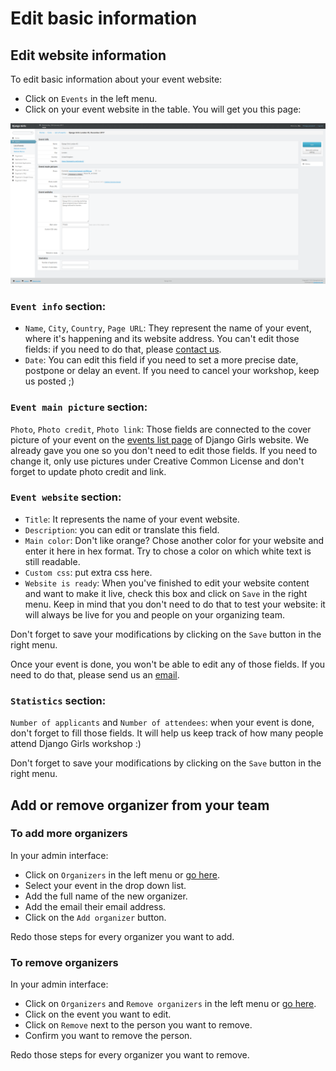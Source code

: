 # Edit basic information

## Edit website information

To edit basic information about your event website:

* Click on `Events` in the left menu.
* Click on your event website in the table. You will get you this page:

![](../.gitbook/assets/7.png)

### `Event info` section:

* `Name`, `City`, `Country`, `Page URL`: They represent the name of your event, where it's happening and its website address. You can't edit those fields: if you need to do that, please [contact us](mailto:hello@djangogirls.com).
* `Date`: You can edit this field if you need to set a more precise date, postpone or delay an event. If you need to cancel your workshop, keep us posted ;\)

### `Event main picture` section:

`Photo`, `Photo credit`, `Photo link`: Those fields are connected to the cover picture of your event on the [events list page](https://djangogirls.org/events/) of Django Girls website. We already gave you one so you don't need to edit those fields. If you need to change it, only use pictures under Creative Common License and don't forget to update photo credit and link.

### `Event website` section:

* `Title`: It represents the name of your event website.
* `Description`: you can edit or translate this field.
* `Main color`: Don't like orange? Chose another color for your website and enter it here in hex format. Try to chose a color on which white text is still readable.
* `Custom css`: put extra css here.
* `Website is ready`: When you've finished to edit your website content and want to make it live, check this box and click on `Save` in the right menu. Keep in mind that you don't need to do that to test your website: it will always be live for you and people on your organizing team.

Don't forget to save your modifications by clicking on the `Save` button in the right menu.

Once your event is done, you won't be able to edit any of those fields. If you need to do that, please send us an [email](mailto:hello@djangogirls.com).

### `Statistics` section:

`Number of applicants` and `Number of attendees`: when your event is done, don't forget to fill those fields. It will help us keep track of how many people attend Django Girls workshop :\)

Don't forget to save your modifications by clicking on the `Save` button in the right menu.

## Add or remove organizer from your team

### To add more organizers

In your admin interface:

* Click on `Organizers` in the left menu or [go here](https://djangogirls.org/admin/core/event/add_organizers/).
* Select your event in the drop down list.
* Add the full name of the new organizer.
* Add the email their email address.
* Click on the `Add organizer` button.

Redo those steps for every organizer you want to add.

### To remove organizers

In your admin interface:

* Click on `Organizers` and `Remove organizers` in the left menu or [go here](https://djangogirls.org/admin/core/event/manage_organizers/).
* Click on the event you want to edit.
* Click on `Remove` next to the person you want to remove.
* Confirm you want to remove the person.

Redo those steps for every organizer you want to remove.

